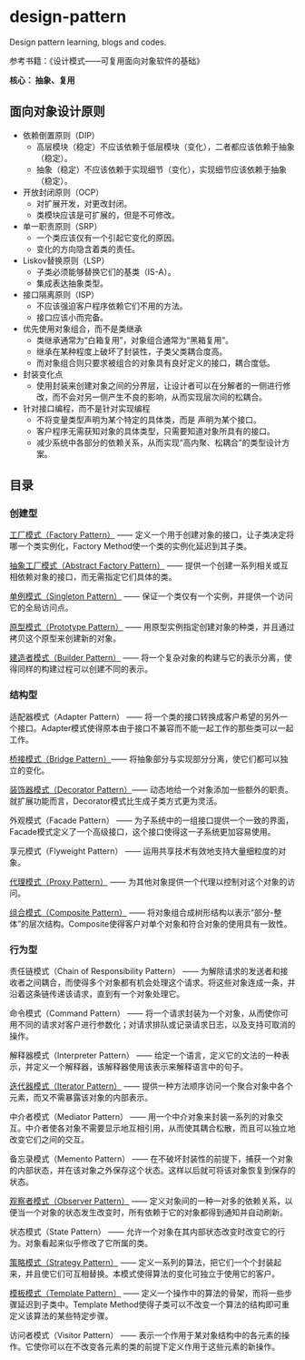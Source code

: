 # design-pattern
Design pattern learning, blogs and codes.

参考书籍：《设计模式——可复用面向对象软件的基础》

**核心： 抽象、复用**

## 面向对象设计原则

- 依赖倒置原则（DIP）
    - 高层模块（稳定）不应该依赖于低层模块（变化），二者都应该依赖于抽象（稳定）。
    - 抽象（稳定）不应该依赖于实现细节（变化），实现细节应该依赖于抽象（稳定）。
- 开放封闭原则（OCP）
    - 对扩展开发，对更改封闭。
    - 类模块应该是可扩展的，但是不可修改。
- 单一职责原则（SRP）
    - 一个类应该仅有一个引起它变化的原因。
    - 变化的方向隐含着类的责任。
- Liskov替换原则（LSP）
    - 子类必须能够替换它们的基类（IS-A）。
    - 集成表达抽象类型。
- 接口隔离原则（ISP）
    - 不应该强迫客户程序依赖它们不用的方法。
    - 接口应该小而完备。
- 优先使用对象组合，而不是类继承
    - 类继承通常为“白箱复用”，对象组合通常为“黑箱复用”。
    - 继承在某种程度上破坏了封装性，子类父类耦合度高。
    - 而对象组合则只要求被组合的对象具有良好定义的接口，耦合度低。
- 封装变化点
    - 使用封装来创建对象之间的分界层，让设计者可以在分解者的一侧进行修改，而不会对另一侧产生不良的影响，从而实现层次间的松耦合。
- 针对接口编程，而不是针对实现编程
    - 不将变量类型声明为某个特定的具体类，而是 声明为某个接口。
    - 客户程序无需获知对象的具体类型，只需要知道对象所具有的接口。
    - 减少系统中各部分的依赖关系，从而实现“高内聚、松耦合”的类型设计方案。   



## 目录
### 创建型
[工厂模式（Factory Pattern）](https://blog.csdn.net/s_lisheng/article/details/71438616) —— 定义一个用于创建对象的接口，让子类决定将哪一个类实例化，Factory Method使一个类的实例化延迟到其子类。

[抽象工厂模式（Abstract Factory Pattern）](https://blog.csdn.net/s_lisheng/article/details/71438616) —— 提供一个创建一系列相关或互相依赖对象的接口，而无需指定它们具体的类。

[单例模式（Singleton Pattern）](./SingletonPattern/单例模式.md) —— 保证一个类仅有一个实例，并提供一个访问它的全局访问点。

[原型模式（Prototype Pattern）](./PrototypePattern/原型模式.md) —— 用原型实例指定创建对象的种类，并且通过拷贝这个原型来创建新的对象。

[建造者模式（Builder Pattern）](./BuilderPattern/建造者模式.md) —— 将一个复杂对象的构建与它的表示分离，使得同样的构建过程可以创建不同的表示。
### 结构型
适配器模式（Adapter Pattern） —— 将一个类的接口转换成客户希望的另外一个接口。Adapter模式使得原本由于接口不兼容而不能一起工作的那些类可以一起工作。

[桥接模式（Bridge Pattern）](./BridgePattern/桥接模式.md)—— 将抽象部分与实现部分分离，使它们都可以独立的变化。

[装饰器模式（Decorator Pattern）](./DecoratorPattern/装饰器模式.md)—— 动态地给一个对象添加一些额外的职责。就扩展功能而言，Decorator模式比生成子类方式更为灵活。

外观模式（Facade Pattern） —— 为子系统中的一组接口提供一个一致的界面，Facade模式定义了一个高级接口，这个接口使得这一子系统更加容易使用。

享元模式（Flyweight Pattern） —— 运用共享技术有效地支持大量细粒度的对象。

[代理模式（Proxy Pattern）](https://blog.csdn.net/s_lisheng/article/details/76911639) —— 为其他对象提供一个代理以控制对这个对象的访问。

[组合模式（Composite Pattern）](https://blog.csdn.net/s_lisheng/article/details/80968711) —— 将对象组合成树形结构以表示“部分-整体”的层次结构。Composite使得客户对单个对象和符合对象的使用具有一致性。
### 行为型
责任链模式（Chain of Responsibility Pattern） —— 为解除请求的发送者和接收者之间耦合，而使得多个对象都有机会处理这个请求。将这些对象连成一条，并沿着这条链传递该请求，直到有一个对象处理它。

命令模式（Command Pattern） —— 将一个请求封装为一个对象，从而使你可用不同的请求对客户进行参数化；对请求排队或记录请求日志，以及支持可取消的操作。

解释器模式（Interpreter Pattern） —— 给定一个语言，定义它的文法的一种表示，并定义一个解释器，该解释器使用该表示来解释语言中的句子。

[迭代器模式（Iterator Pattern）](https://blog.csdn.net/s_lisheng/article/details/76960367) —— 提供一种方法顺序访问一个聚合对象中各个元素，而又不需暴露该对象的内部表示。

中介者模式（Mediator Pattern） —— 用一个中介对象来封装一系列的对象交互。中介者使各对象不需要显示地互相引用，从而使其耦合松散，而且可以独立地改变它们之间的交互。

备忘录模式（Memento Pattern） —— 在不破坏封装性的前提下，捕获一个对象的内部状态，并在该对象之外保存这个状态。这样以后就可将该对象恢复到保存的状态。

[观察者模式（Observer Pattern）](./ObserverPattern/观察者模式.md) —— 定义对象间的一种一对多的依赖关系，以便当一个对象的状态发生改变时，所有依赖于它的对象都得到通知并自动刷新。

状态模式（State Pattern） —— 允许一个对象在其内部状态改变时改变它的行为。对象看起来似乎修改了它所属的类。

[策略模式（Strategy Pattern）](./StrategyPattern/策略模式.md) —— 定义一系列的算法，把它们一个个封装起来，并且使它们可互相替换。本模式使得算法的变化可独立于使用它的客户。

[模板模式（Template Pattern）](./TemplatePattern/模板模式.md) —— 定义一个操作中的算法的骨架，而将一些步骤延迟到子类中。Template Method使得子类可以不改变一个算法的结构即可重定义该算法的某些特定步骤。

访问者模式（Visitor Pattern） —— 表示一个作用于某对象结构中的各元素的操作。它使你可以在不改变各元素的类的前提下定义作用于这些元素的新操作。
